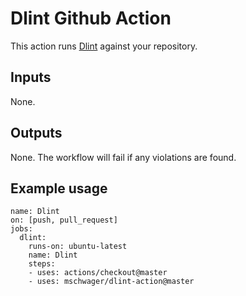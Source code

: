 # Dlint Github Action

This action runs [Dlint](https://github.com/duo-labs/dlint) against your repository.

## Inputs

None.

## Outputs

None. The workflow will fail if any violations are found.

## Example usage

```
name: Dlint
on: [push, pull_request]
jobs:
  dlint:
    runs-on: ubuntu-latest
    name: Dlint
    steps:
    - uses: actions/checkout@master
    - uses: mschwager/dlint-action@master
```

